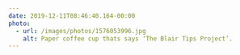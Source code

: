 ```yaml
---
date: 2019-12-11T08:46:40.164-00:00
photo:
  - url: /images/photos/1576053996.jpg
    alt: Paper coffee cup thats says ‘The Blair Tips Project’.
---
```

